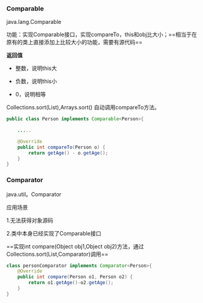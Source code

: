 ### Comparable

java.lang.Comparable

功能：实现Comparable接口，实现compareTo，this和obj比大小；==相当于在原有的类上直接添加上比较大小的功能，需要有源代码==

**返回值**

- 整数，说明this大

- 负数，说明this小

- 0，说明相等




Collections.sort(List),Arrays.sort() 自动调用compareTo方法。

```java
public class Person implements Comparable<Person>{
   
    .....

    @Override
    public int compareTo(Person o) {
        return getAge() - o.getAge();
    }
}

```





### Comparator

java.util。Comparator

应用场景

1.无法获得对象源码

2.类中本身已经实现了Comparable接口

==实现int compare(Object obj1,Object obj2)方法，通过Collections.sort(List,Comparator)调用==

```java
class personComparator implements Comparator<Person>{
    @Override
    public int compare(Person o1, Person o2) {
        return o1.getAge()-o2.getAge();
    }
}
```

